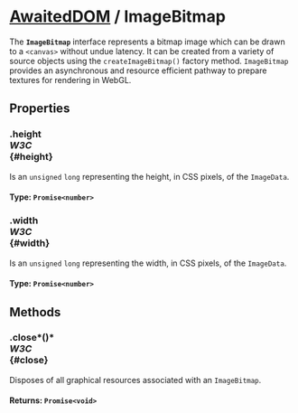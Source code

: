 # [AwaitedDOM](/docs/basic-interfaces/awaited-dom) <span>/</span> ImageBitmap

<div class='overview'>The <code><strong>ImageBitmap</strong></code> interface represents a bitmap image which can be drawn to a <code>&lt;canvas&gt;</code> without undue latency. It can be created from a variety of source objects using the <code>createImageBitmap()</code> factory method. <code>ImageBitmap</code> provides an asynchronous and resource efficient pathway to prepare textures for rendering in WebGL.</div>

## Properties

### .height <div class="specs"><i>W3C</i></div> {#height}

Is an <code>unsigned</code> <code>long</code> representing the height, in CSS pixels, of the <code>ImageData</code>.

#### **Type**: `Promise<number>`

### .width <div class="specs"><i>W3C</i></div> {#width}

Is an <code>unsigned</code> <code>long</code> representing the width, in CSS pixels, of the <code>ImageData</code>.

#### **Type**: `Promise<number>`

## Methods

### .close*()* <div class="specs"><i>W3C</i></div> {#close}


 <p>Disposes of all graphical resources associated with an <code>ImageBitmap</code>.</p>
 

#### **Returns**: `Promise<void>`
